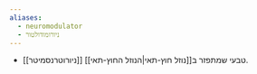 ```yaml
---
aliases:
  - neuromodulator
  - ניורומודולטור
---
```

- [[ניורוטרנסמיטר]] טבעי שמתפזר ב[[נוזל חוץ-תאי|הנוזל החוץ-תאי]].